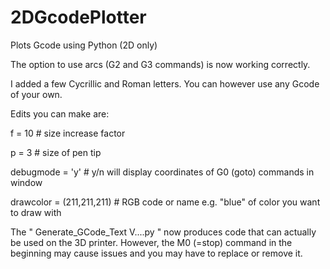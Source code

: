 # 2DGcodePlotter
Plots Gcode using Python (2D only)

The option to use arcs (G2 and G3 commands) is now working correctly.

I added a few Cycrillic and Roman letters. You can however use any Gcode of your own.

Edits you can make are:

f = 10                    # size increase factor 

p = 3                     # size of pen tip

debugmode = 'y'           # y/n will display coordinates of G0 (goto) commands in window

drawcolor = (211,211,211) # RGB code or name e.g. "blue" of color you want to draw with

The " Generate_GCode_Text V....py " now produces code that can actually be used on the 3D printer. However, the M0 (=stop) command in the beginning may cause issues and you may have to replace or remove it.

